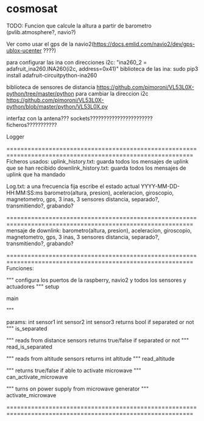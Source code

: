 # cosmosat

TODO:
Funcion que calcule la altura a partir de barometro (pvlib.atmosphere?, navio?)

Ver como usar el gps de la navio2(https://docs.emlid.com/navio2/dev/gps-ublox-ucenter ????)

para configurar las ina con direcciones i2c: "ina260_2 = adafruit_ina260.INA260(i2c, address=0x41)"
biblioteca de las ina: sudo pip3 install adafruit-circuitpython-ina260

biblioteca de sensores de distancia https://github.com/pimoroni/VL53L0X-python/tree/master/python
para cambiar la direccion i2c https://github.com/pimoroni/VL53L0X-python/blob/master/python/VL53L0X.py

interfaz con la antena??? sockets??????????????????????? ficheros???????????

Logger

===========================================================================================================
Ficheros usados:
uplink_history.txt: guarda todos los mensajes de uplink que se han recibido
downlink_history.txt: guarda todos los mensajes de uplink que ha mandado

Log.txt: a una frecuencia fija escribe el estado actual
YYYY-MM-DD-HH:MM:SS:ms barometro(altura, presion), aceleracion, giroscopio, magnetometro, gps, 3 inas, 3 sensores distancia, separado?, transmitiendo?, grabando?

===========================================================================================================
mensaje de downlink:
barometro(altura, presion), aceleracion, giroscopio, magnetometro, gps, 3 inas, 3 sensores distancia, separado?, transmitiendo?, grabando?


===========================================================================================================
Funciones:

"""
configura los puertos de la raspberry, navio2 y todos los sensores y actuadores
"""
setup

main

"""

params: int sensor1 int sensor2 int sensor3
returns bool if separated or not
"""
is_separated

"""
reads from distance sensors
returns true/false if separated or not
"""
read_is_separated

"""
reads from altitude sensors
returns int altitude
"""
read_altitude

"""
returns true/false if able to activate microwave
"""
can_activate_microwave

"""
turns on power supply from microwave generator
"""
activate_microwave

===========================================================================================================

